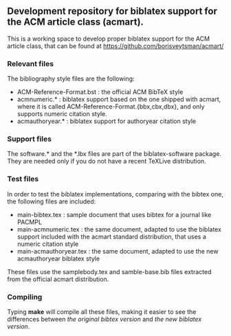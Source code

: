 ## Development repository for biblatex support for the ACM article class (acmart).

This is a working space to develop proper biblatex support for the ACM article class,
that can be found at https://github.com/borisveytsman/acmart/

### Relevant files

The bibliography style files are the following:

- ACM-Reference-Format.bst : the official ACM BibTeX style
- acmnumeric.*             : biblatex support based on the one shipped with acmart, where it is called ACM-Reference-Format.{bbx,cbx,dbx}, and only supports numeric citation style.
- acmauthoryear.*          : biblatex support for authoryear citation style

### Support files

The software.* and the *.lbx files are part of the biblatex-software package.
They are needed only if you do not have a recent TeXLive distribution.

### Test files
In order to test the biblatex implementations, comparing with the bibtex one, the following files are included:

- main-bibtex.tex        : sample document that uses bibtex for a journal like PACMPL
- main-acmnumeric.tex    : the same document, adapted to use the biblatex support included with the acmart standard distribution, that uses a numeric citation style
- main-acmauthoryear.tex : the same document, adapted to use the new acmauthoryear biblatex style

These files use the samplebody.tex and samble-base.bib files extracted from the official acmart distribution.

### Compiling

Typing **make** will compile all these files, making it easier to see the differences between *the original bibtex version* and *the new biblatex version*.
